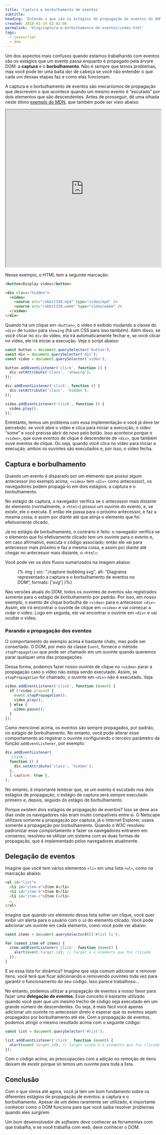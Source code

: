 ```yaml
---
title: 'Captura e borbulhamento de eventos'
subtitle:
heading: 'Entenda o que são os estágios de propagação de eventos do DOM'
created: 2018-01-14 02:02:00
permalink: 'blog/captura-e-borbulhamento-de-eventos/index.html'
tags:
  - javascript
  - dom
---
```


Um dos aspectos mais confusos quando estamos trabalhando com eventos são os
estágios que um evento passa enquanto é propagado pela árvore DOM: a **captura**
e o **borbulhamento**. Não é sempre que temos problemas, mas você pode ter uma
baita dor de cabeça se você não entender o que cada um dessas etapas faz e como
elas funcionam.

A captura e o borbulhamento de eventos são mecanismos de propagação que
descrevem o que acontece quando um mesmo evento é “escutado” por dois elementos
que são descendentes. Antes de prosseguir, dê uma olhada neste ótimo
[exemplo do MDN](https://mdn.github.io/learning-area/javascript/building-blocks/events/show-video-box.html),
que também pode ser visto abaixo:

<iframe
  src="https://mdn.github.io/learning-area/javascript/building-blocks/events/show-video-box.html"
  loading="lazy"
  width="100%"
  height="512"
></iframe>

Nesse exemplo, o HTML tem a seguinte marcação:

```html
<button>Display video</button>

<div class="hidden">
  <video>
    <source src="rabbit320.mp4" type="video/mp4" />
    <source src="rabbit320.webm" type="video/webm" />
  </video>
</div>
```

Quando há um clique em `<button>`, o vídeo é exibido mudando a classe do `<div>`
de `hidden` para `showing` (há um CSS para isso também). Além disso, se você
clicar no `div` do vídeo, ela irá automaticamente fechar e, se você clicar no
vídeo, ele irá iniciar a execução. Veja o script abaixo:

```js
const button = document.querySelector('button');
const div = document.querySelector('div');
const video = document.querySelector('video');

button.addEventListener('click', function () {
  div.setAttribute('class', 'showing');
});

div.addEventListener('click', function () {
  div.setAttribute('class', 'hidden');
});

video.addEventListener('click', function () {
  video.play();
});
```

Entretanto, temos um problema com essa implementação e você já deve ter
percebido: se você abre o vídeo e clica para iniciar a execução, o vídeo “some”
e você precisa abrir de novo pelo botão. Isso acontece porque o `<video>`, que
ouve eventos de clique é descendente de `<div>`, que também ouve eventos de
clique. Ou seja, quando você clica no vídeo para iniciar a execução, ambos os
ouvintes são executados e, por isso, o vídeo fecha.

## Captura e borbulhamento

Quando um evento é disparado por um elemento que possui algum antecessor (no
exemplo acima, `<video>` tem `<div>` como antecessor), os navegadores podem
propagá-lo em dois estágios: a captura e o borbulhamento.

No estágio de captura, o navegador verifica se o antecessor mais distante do
elemento (normalmente, o `<html>`) possui um ouvinte do evento, e, se existir,
ele o executa. E então ele passa para o próximo antecessor, e faz a mesma coisa;
e assim por diante até que atinja o elemento que foi efetivamente clicado.

Já no estágio de borbulhamento, o contrário é feito: o navegador verifica se o
elemento que foi efetivamente clicado tem um ouvinte para o evento e, em caso
afirmativo, executa o código associado; então ele vai para antecessor mais
próximo e faz a mesma coisa, e assim por diante até chegar no antecessor mais
distante, o `<html>`.

Você pode ver os dois fluxos sumarizados na imagem abaixo:

<figure>  
  {% img {
    src: "./capture-bubbling.svg",
    alt: "Diagrama representado a captura e o borbulhamento de eventos no DOM",
    formats: ['svg']
  }%}
</figure>

Nas versões atuais do DOM, todos os ouvintes de eventos são registrados somente
para o estágio de borbulhamento por padrão. Por isso, em nosso exemplo, o evento
de clique borbulha de `<video>` para o antecessor `<div>`. Assim, ele irá
encontrar o ouvinte de clique em `<video>` e vai começar a rodar o vídeo. Logo
em seguida, ele vai encontrar o ouvinte em `<div>` e vai ocultar o vídeo.

### Parando a propagação dos eventos

O comportamento do exemplo acima é bastante chato, mas pode ser consertado. O
DOM, por meio da classe `Event`, fornece o método `stopPropagation` que pode ser
chamado em um ouvinte quando queremos parar qualquer uma das propagações.

Dessa forma, podemos fazer nosso ouvinte de clique no `<video>` parar a
propagação caso o vídeo não esteja sendo executado. Assim, se `stopPropagation`
for chamado, o ouvinte em `<div>` não é executado. Veja:

```js
video.addEventListener('click', function (event) {
  if (!video.played) {
    event.stopPropagation();
    video.play();
  } else {
    video.pause();
  }
});
```

Como mencionei acima, os eventos são sempre propagados, por padrão, no estágio
de borbulhamento. No entanto, você pode alterar esse comportamento ao registrar
o ouvinte configurando o terceiro parâmetro da função `addEventListener`, por
exemplo:

```js
div.addEventListener(
  'click',
  function () {
    div.setAttribute('class', 'hidden');
  },
  { capture: true },
);
```

No entanto, é importante lembrar que, se um evento é escutado nos dois
estágios de propagação, o estágio de captura será sempre executado primeiro e,
depois, seguido do estágio de borbulhamento.

<aside>
  <p>
    Porque existem dois estágios de propagação de eventos? Isso se deve aos dias
    onde os navegadores não eram muito compatíveis entre si. O Netscape
    utilizava somente a propagação por captura, já o Internet Explorer, usava
    somente a propagação por borbulhamento. Quando o W3C resolveu padronizar
    esse comportamento e fazer os navegadores entrarem em consenso, resolveu-se
    utilizar um sistema com as duas formas de propagação, que é implementado
    pelos navegadores atualmente.
  </p>
</aside>

## Delegação de eventos

Imagine que você tem vários elementos `<li>` em uma lista `<ul>`, como na
marcação abaixo:

```html
<ul id="list">
  <li id="item-a">Item A</li>
  <li id="item-b">Item B</li>
  <li id="item-c">Item C</li>
  …
</ul>
```

Imagine que quando um elemento dessa lista sofrer um clique, você quer exibir um
alerta para o usuário com o `id` do elemento clicado. Você pode adicionar um
ouvinte em cada elemento, como você pode ver abaixo:

```js
const items = document.querySelectorAll('#list li');

for (const item of items) {
  item.addEventListener('click', function (event) {
    alert(event.target.id); // target é o elemento que foi clicado
  });
}
```

E se essa lista for dinâmica? Imagine que seja comum adicionar e remover itens,
você terá que ficar adicionando e removendo ouvintes toda vez para garantir o
funcionamento do seu código. Isso parece trabalhoso…

No entanto, podemos utilizar a propagação de eventos a nosso favor para fazer
uma **delegação de eventos**. Esse conceito é bastante utilizado quando você
quer que um mesmo trecho de código seja executado em um grande número de
descendentes. Ou seja, é mais fácil você apenas adicionar um ouvinte no
antecessor direto e esperar que os eventos sejam propagados por borbulhamento
até ele. Com a propagação de eventos, podemos atingir o mesmo resultado acima
com o seguinte código:

```js
const list = document.querySelector('#list');

list.addEventListener('click', function (event) {
  alert(event.target.id); // target ainda é o elemento que foi clicado
});
```

Com o código acima, as preocupações com a adição ou remoção de itens deixam de
existir porque só temos um ouvinte para toda a lista.

## Conclusão

Com o que vimos até agora, você já tem um bom fundamento sobre os diferentes
estágios de propagação de eventos: a captura e o borbulhamento. Apesar de um
deles raramente ser utilizado, é importante conhecer como o DOM funciona para
que você saiba resolver problemas quando eles surgirem.

Um bom desenvolvedor de _software_ deve conhecer as ferramentas com que
trabalha, e se você trabalha com _web_, deve conhecer o DOM.
